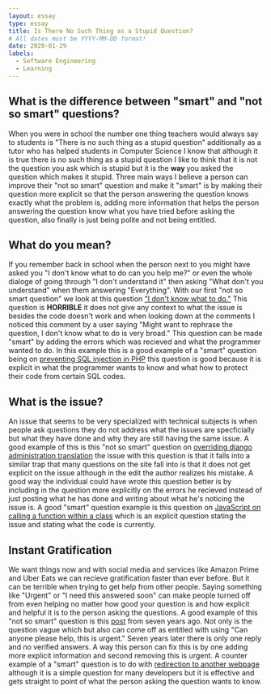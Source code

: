 ```yaml
---
layout: essay
type: essay
title: Is There No Such Thing as a Stupid Question?
# All dates must be YYYY-MM-DD format!
date: 2020-01-29
labels:
  - Software Engineering
  - Learning
---
```


## What is the difference between "smart" and "not so smart" questions?

When you were in school the number one thing teachers would always say to students is "There is no such thing as a stupid question" additionally as a tutor who has helped students in Computer Science I know that although it is true there is no such thing as a stupid question I like to think that it is not the question you ask which is stupid but it is the <b> way </b> you asked the question which makes it stupid. Three main ways I believe a person can improve their "not so smart" question and make it "smart" is by making their question more explicit so that the person answering the question knows exactly what the problem is, adding more information that helps the person answering the question know what you have tried before asking the question, also finally is just being polite and not being entitled.

## What do you mean?

If you remember back in school when the person next to you might have asked you "I don't know what to do can you help me?" or even the whole dialoge of going through "I don't understand it" then asking "What don't you understand" when them answering "Everything". With our first "not so smart question" we look at this question <a href="https://stackoverflow.com/questions/26325539/i-dont-know-what-to-do">"I don't know what to do."</a> This question is <b>HORRIBLE</b> it does not give any context to what the issue is besides the code doesn't work and when looking down at the comments I noticed this comment by a user saying "Might want to rephrase the question, I don't know what to do is very broad." This question can be made "smart" by adding the errors which was recieved and what the programmer wanted to do. In this example this is a good example of a "smart" question being on <a href="https://stackoverflow.com/questions/60174/how-can-i-prevent-sql-injection-in-php">preventing SQL injection in PHP</a> this question is good because it is explicit in what the programmer wants to know and what how to protect their code from certain SQL codes. 

## What is the issue?

An issue that seems to be very specialized with technical subjects is when people ask questions they do not address what the issues are specficially but what they have done and why they are still having the same issue. A good example of this is this "not so smart" question on <a href="https://stackoverflow.com/questions/20873972/how-to-override-the-django-admin-translation">overriding django administration translation</a> the issue with this question is that it falls into a similar trap that many questions on the site fall into is that it does not get explicit on the issue although in the edit the author realizes his mistake. A good way the individual could have wrote this question better is by including in the question more explicitly on the errors he recieved instead of just posting what he has done and writing about what he's noticing the issue is. A good "smart" question example is this question on <a href="https://stackoverflow.com/questions/3541348/javascript-how-do-you-call-a-function-inside-a-class-from-within-that-class">JavaScript on calling a function within a class</a> which is an explicit question stating the issue and stating what the code is currently. 

##  Instant Gratification

We want things now and with social media and services like Amazon Prime and Uber Eats we can recieve gratification faster than ever before. But it can be terrible when trying to get help from other people. Saying something like "Urgent" or "I need this answered soon" can make people turned off from even helping no matter how good your question is and how explicit and helpful it is to the person asking the questions. A good example of this "not so smart" question is this <a href="https://stackoverflow.com/questions/13575508/how-to-access-dynamic-generated-html-from-a-firefox-extension">post</a> from seven years ago. Not only is the question vague which but also can come off as entitled with using "Can anyone please help, this is urgent." Seven years later there is only one reply and no verified answers. A way this person can fix this is by one adding more explicit information and second removing this is urgent. A counter example of a "smart" question is to do with <a href="https://stackoverflow.com/questions/503093/how-do-i-redirect-to-another-webpage">redirection to another webpage</a> although it is a simple question for many developers but it is effective and gets straight to point of what the person asking the question wants to know. 
